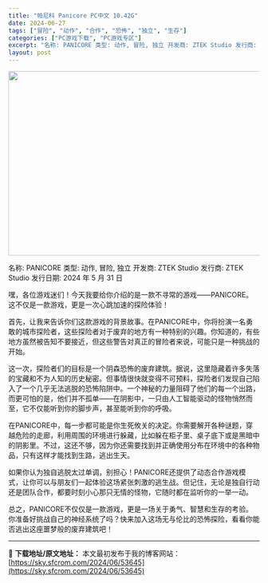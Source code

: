 ```yaml
---
title: "帕尼科 Panicore PC中文 10.42G"
date: 2024-06-27
tags: ["冒险", "动作", "合作", "恐怖", "独立", "生存"]
categories: ["PC游戏下载", "PC游戏专区"]
excerpt: "名称: PANICORE 类型: 动作, 冒险, 独立 开发商: ZTEK Studio 发行商: ZTEK Studio 发行日期: 2024 年 5 月 31 日 嘿，各位游戏迷们！今天我要给你介绍的是一款不寻常的游戏——PANICORE。这不仅是一款游戏，更是一次心跳加速的探险体验！ 首先，让&hellip;"
layout: post
---
```


<img class="aligncenter size-full wp-image-53646" src="https://sky.sfcrom.com/wp-content/uploads/2024/06/2024062701520399.webp" alt="" width="660" height="370" />

名称: PANICORE
类型: 动作, 冒险, 独立
开发商: ZTEK Studio
发行商: ZTEK Studio
发行日期: 2024 年 5 月 31 日

嘿，各位游戏迷们！今天我要给你介绍的是一款不寻常的游戏——PANICORE。这不仅是一款游戏，更是一次心跳加速的探险体验！

首先，让我来告诉你们这款游戏的背景故事。在PANICORE中，你将扮演一名勇敢的城市探险者，这些探险者对于废弃的地方有一种特别的兴趣。你知道的，有些地方虽然被告知不要接近，但这些警告对真正的冒险者来说，可能只是一种挑战的开始。

这一次，探险者们的目标是一个阴森恐怖的废弃建筑。据说，这里隐藏着许多失落的宝藏和不为人知的历史秘密。但事情很快就变得不可预料，探险者们发现自己陷入了一个几乎无法逃脱的恐怖陷阱中。一个神秘的力量阻碍了他们的每一个出路，而更可怕的是，他们并不孤单——在阴影中，一只由人工智能驱动的怪物悄然而至，它不仅能听到你的脚步声，甚至能听到你的呼吸。

在PANICORE中，每一步都可能是你生死攸关的决定。你需要解开各种谜题，穿越危险的走廊，利用周围的环境进行躲藏，比如躲在柜子里、桌子底下或是黑暗中的阴影里。不过，这还不够，因为你还需要找到并正确使用分布在环境中的各种物品，只有这样才能找到生路，逃出生天。

如果你认为独自逃脱太过单调，别担心！PANICORE还提供了动态合作游戏模式，让你可以与朋友们一起体验这场紧张刺激的逃生战。但记住，无论是独自行动还是团队合作，都要时刻小心那只无情的怪物，它随时都在监听你的一举一动。

总之，PANICORE不仅仅是一款游戏，更是一场关于勇气、智慧和生存的考验。你准备好挑战自己的神经系统了吗？快来加入这场无与伦比的恐怖探险，看看你能否逃出这座噩梦般的废弃建筑吧！

---
📖 **下载地址/原文地址：** 本文最初发布于我的博客网站：[https://sky.sfcrom.com/2024/06/53645](https://sky.sfcrom.com/2024/06/53645)
